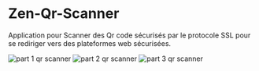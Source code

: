 # Zen-Qr-Scanner
Application pour Scanner des Qr code sécurisés par le protocole SSL pour se rediriger vers des plateformes web sécurisées.

![part 1 qr scanner](https://user-images.githubusercontent.com/84296565/186544553-2118264d-2652-40bf-aa66-1e77172c97e6.PNG)
![part 2 qr scanner](https://user-images.githubusercontent.com/84296565/186544564-2a3f348c-3906-4aef-bd12-40a4f9eb209d.PNG)
![part 3 qr scanner](https://user-images.githubusercontent.com/84296565/186544578-14c6fdee-183a-45c2-ac07-1ae398b19b70.PNG)

